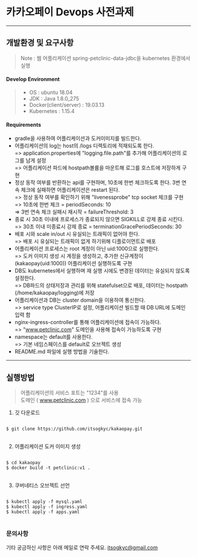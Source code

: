 ﻿카카오페이 Devops 사전과제
===================

----------

개발환경 및 요구사항
-------------
>Note :
>웹 어플리케이션 spring-petclinic-data-jdbc을 kubernetes 환경에서 실행

#### Develop Environment

>- OS : ubuntu 18.04
>- JDK : Java 1.8.0_275
>- Docker(client/server) : 19.03.13
>- Kubernetes : 1.15.4


#### Requirements
- gradle을 사용하여 어플리케이션과 도커이미지를 빌드한다.   
- 어플리케이션의 log는 host의 /logs 디렉토리에 적재되도록 한다.   
   => application.properties에 "logging.file.path"를 추가해 어플리케이션의 로그를 남게 설정   
   => 어플리케이션 파드에 hostpath볼륨을 마운트해 로그를 호스트에 저장하게 구현   
- 정상 동작 여부를 반환하는 api를 구현하며, 10초에 한번 체크하도록 한다. 3번 연속 체크에 실패하면 어플리케이션은 restart 된다.   
   => 정상 동작 여부를 확인하기 위해 "livenessprobe" tcp socket 체크를 구현
   => 10초에 한번 체크 = periodSeconds: 10   
   => 3번 연속 체크 실패시 재시작 = failureThreshold: 3   
- 종료 시 30초 이내에 프로세스가 종료되지 않으면 SIGKILL로 강제 종료 시킨다.   
   => 30초 이내 미종료시 강제 종료 = terminationGracePeriodSeconds: 30   
- 배포 시와 scale in/out 시 유실되는 트래픽이 없어야 한다.   
   => 배포 시 유실되는 트래픽이 없게 하기위해 디플로이먼트로 배포
- 어플리케이션 프로세스는 root 계정이 아닌 uid:1000으로 실행한다.   
   => 도커 이미지 생성 시 계정을 생성하고, 추가한 신규계정이(kakaopay(uid:1000)) 어플리케이션 실행하도록 구현
- DB도 kubernetes에서 실행하며 재 실행 시에도 변경된 데이터는 유실되지 않도록 설정한다.   
   => DB파드의 상태저장과 관리를 위해 statefulset으로 배포, 데이터는 hostpath (/home/kakaopay/logging)에 저장
- 어플리케이션과 DB는 cluster domain을 이용하여 통신한다.   
   => service type ClusterIP로 설정, 어플리케이션 빌드할 때 DB URL에 도메인 입력 함
- nginx-ingress-controller를 통해 어플리케이션에 접속이 가능하다.   
   => "www.petclinic.com" 도메인을 사용해 접속이 가능하도록 구현
- namespace는 default를 사용한다.   
   => 기본 네임스페이스를 default로 오브젝트 생성   
- README.md 파일에 실행 방법을 기술한다.   
 

----------
실행방법
-------------

>어플리케이션의 서비스 포트는 "1234"를 사용   
>도메인 ( www.petclinic.com ) 으로 서비스에 접속 가능

1. 깃 다운로드
<pre>
<code>
$ git clone https://github.com/itsogkyc/kakaopay.git
</code>
</pre>

2. 어플리케이션 도커 이미지 생성
<pre>
<code>
$ cd kakaopay
$ docker build -t petclinic:v1 .
</code>
</pre>

3. 쿠버네티스 오브젝트 선언
<pre>
<code>
$ kubectl apply -f mysql.yaml
$ kubectl apply -f ingress.yaml
$ kubectl apply -f apps.yaml
</code>
</pre>


### 문의사항
기타 궁금하신 사항은 아래 메일로 연락 주세요.
itsogkyc@gmail.com

